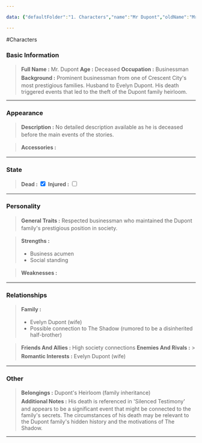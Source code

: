 ```yaml
---

data: {"defaultFolder":"1. Characters","name":"Mr Dupont","oldName":"Mr Dupont","contentType":"characters","template":{"BasicInformation":{"FullName":{"value":"Mr. Dupont","type":"text"},"Age":{"value":"Deceased","type":"text"},"Occupation":{"value":"Businessman","type":"text"},"Background":{"value":"Prominent businessman from one of Crescent City's most prestigious families. Husband to Evelyn Dupont. His death triggered events that led to the theft of the Dupont family heirloom.","type":"textarea"}},"Appearance":{"Description":{"value":"No detailed description available as he is deceased before the main events of the stories.","type":"textarea"},"Accessories":{"value":[""],"type":"array:text"}},"State":{"Dead":{"value":true,"type":"boolean"},"Injured":{"value":false,"type":"boolean"}},"Personality":{"GeneralTraits":{"value":"Respected businessman who maintained the Dupont family's prestigious position in society.","type":"textarea"},"Strengths":{"value":["Business acumen","Social standing"],"type":"array:text"},"Weaknesses":{"value":[""],"type":"array:text"}},"Relationships":{"Family":{"value":["Evelyn Dupont (wife)","Possible connection to The Shadow (rumored to be a disinherited half-brother)"],"type":"array:text"},"FriendsAndAllies":{"value":["High society connections"],"type":"array:text"},"EnemiesAndRivals":{"value":[""],"type":"array:text"},"RomanticInterests":{"value":["Evelyn Dupont (wife)"],"type":"array:text"}},"Other":{"Belongings":{"value":["Dupont's Heirloom (family inheritance)"],"type":"array:text"},"AdditionalNotes":{"value":"His death is referenced in 'Silenced Testimony' and appears to be a significant event that might be connected to the family's secrets. The circumstances of his death may be relevant to the Dupont family's hidden history and the motivations of The Shadow.","type":"textarea"}}}}

---
```


#Characters

### Basic Information
> <span style='display: inline-flex;font-weight: bold;white-space: nowrap;overflow: hidden;margin: 3px 0px;'>Full Name : </span> Mr. Dupont 
> <span style='display: inline-flex;font-weight: bold;white-space: nowrap;overflow: hidden;margin: 3px 0px;'>Age : </span> Deceased 
> <span style='display: inline-flex;font-weight: bold;white-space: nowrap;overflow: hidden;margin: 3px 0px;'>Occupation : </span> Businessman 
> <span style='display: inline-flex;font-weight: bold;white-space: nowrap;overflow: hidden;margin: 3px 0px;'>Background : </span> <span class='content-creation-textarea'><span>Prominent businessman from one of Crescent City's most prestigious families. Husband to Evelyn Dupont. His death triggered events that led to the theft of the Dupont family heirloom.</span> 
</span>


---
### Appearance
> <span style='display: inline-flex;font-weight: bold;white-space: nowrap;overflow: hidden;margin: 3px 0px;'>Description : </span> <span class='content-creation-textarea'><span>No detailed description available as he is deceased before the main events of the stories.</span> 
</span>

> <span style='display: inline-flex;font-weight: bold;white-space: nowrap;overflow: hidden;margin: 3px 0px;'>Accessories : </span> 
---
### State
> <span style='display: inline-flex;font-weight: bold;white-space: nowrap;overflow: hidden;margin: 3px 0px;'>Dead : </span>  <input type="checkbox" checked>
> <span style='display: inline-flex;font-weight: bold;white-space: nowrap;overflow: hidden;margin: 3px 0px;'>Injured : </span>  <input type="checkbox" >

---
### Personality
> <span style='display: inline-flex;font-weight: bold;white-space: nowrap;overflow: hidden;margin: 3px 0px;'>General Traits : </span> <span class='content-creation-textarea'><span>Respected businessman who maintained the Dupont family's prestigious position in society.</span> 
</span>

> <span style='display: inline-flex;font-weight: bold;white-space: nowrap;overflow: hidden;margin: 3px 0px;'>Strengths : </span> 
>+ Business acumen 
>+ Social standing 

> <span style='display: inline-flex;font-weight: bold;white-space: nowrap;overflow: hidden;margin: 3px 0px;'>Weaknesses : </span> 
---
### Relationships
> <span style='display: inline-flex;font-weight: bold;white-space: nowrap;overflow: hidden;margin: 3px 0px;'>Family : </span> 
>+ Evelyn Dupont (wife) 
>+ Possible connection to The Shadow (rumored to be a disinherited half-brother) 

> <span style='display: inline-flex;font-weight: bold;white-space: nowrap;overflow: hidden;margin: 3px 0px;'>Friends And Allies : </span> High society connections 
> <span style='display: inline-flex;font-weight: bold;white-space: nowrap;overflow: hidden;margin: 3px 0px;'>Enemies And Rivals : </span> > <span style='display: inline-flex;font-weight: bold;white-space: nowrap;overflow: hidden;margin: 3px 0px;'>Romantic Interests : </span> Evelyn Dupont (wife) 

---
### Other
> <span style='display: inline-flex;font-weight: bold;white-space: nowrap;overflow: hidden;margin: 3px 0px;'>Belongings : </span> Dupont's Heirloom (family inheritance) 
> <span style='display: inline-flex;font-weight: bold;white-space: nowrap;overflow: hidden;margin: 3px 0px;'>Additional Notes : </span> <span class='content-creation-textarea'><span>His death is referenced in 'Silenced Testimony' and appears to be a significant event that might be connected to the family's secrets. The circumstances of his death may be relevant to the Dupont family's hidden history and the motivations of The Shadow.</span> 
</span>


---
